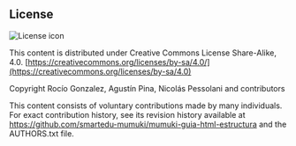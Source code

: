 ## License
![License icon](https://licensebuttons.net/l/by-sa/3.0/88x31.png)

This content is distributed under Creative Commons License Share-Alike, 4.0. [https://creativecommons.org/licenses/by-sa/4.0/](https://creativecommons.org/licenses/by-sa/4.0)

Copyright Rocío Gonzalez, Agustín Pina, Nicolás Pessolani and contributors

This content consists of voluntary contributions made by many
individuals. For exact contribution history, see its revision history
available at https://github.com/smartedu-mumuki/mumuki-guia-html-estructura and the AUTHORS.txt file.

